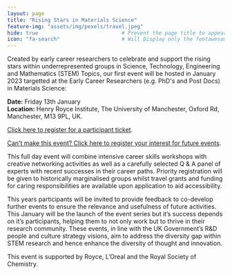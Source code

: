 ```yaml
---
layout: page
title: "Rising Stars in Materials Science" 
feature-img: "assets/img/pexels/travel.jpeg" 
hide: true                           # Prevent the page title to appear in the navbar
icon: "fa-search"                    # Will Display only the fontawesome icon (here: fa-search) and not the title
---
```


Created by early career researchers to celebrate and support the rising stars within underrepresented groups in Science, Technology, Engineering and Mathematics (STEM) Topics, our first event will be hosted in January 2023 targetted at the Early Career Researchers (e.g. PhD's and Post Docs) in Materials Science:

**Date:** Friday 13th January        
**Location:** Henry Royce Institute, The University of Manchester, Oxford Rd, Manchester, M13 9PL, UK.

[Click here to register for a participant ticket](https://forms.office.com/r/DgJ6TH8EPU).

[Can't make this event? Click here to register your interest for future events]().

This full day event will combine intensive career skills workshops with creative networking activities as well as a carefully selected Q & A panel of experts with recent successes in their career paths. Priority registration will be given to historically marginalised groups whilst travel grants and funding for caring responsibilities are available upon application to aid accessibility.

This years participants will be invited to provide feedback to co-develop further events to ensure the relevance and usefulness of future activities. This January will be the launch of the event series but it’s success depends on it’s participants, helping them to not only work but to thrive in their research community. These events, in line with the UK Government’s R&D people and culture strategy visions, aim to address the diversity gap within STEM research and hence enhance the diversity of thought and innovation. 

This event is supported by Royce, L’Oreal and the Royal Society of Chemistry. 





